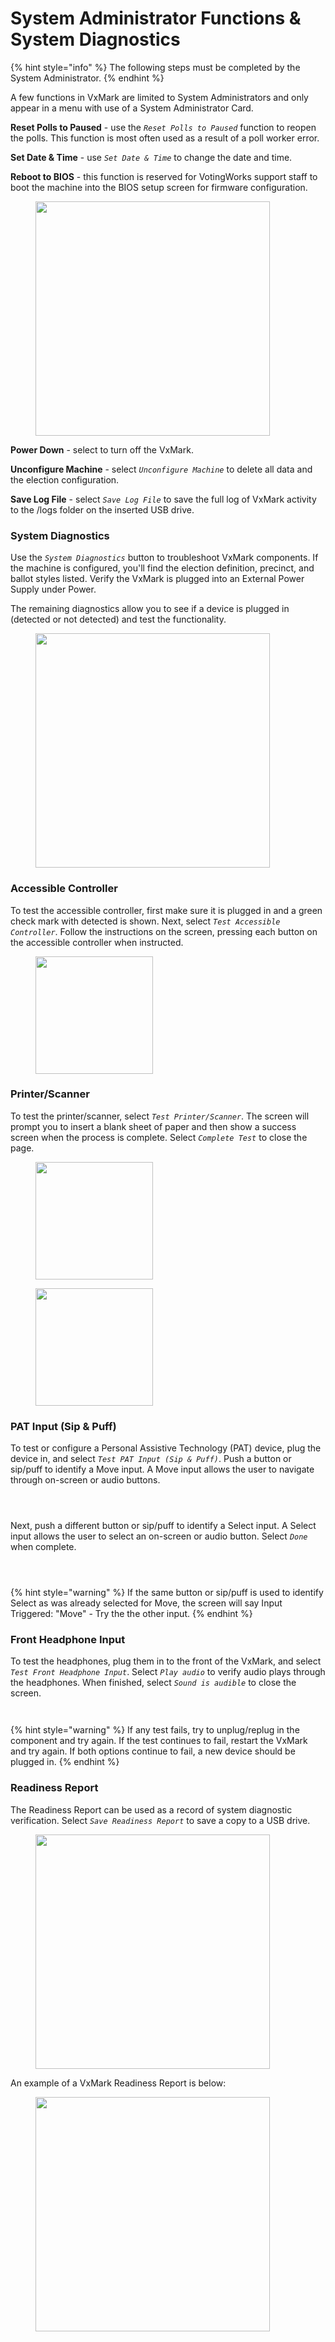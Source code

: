 # System Administrator Functions & System Diagnostics

{% hint style="info" %}
The following steps must be completed by the System Administrator.
{% endhint %}

A few functions in VxMark are limited to System Administrators and only appear in a menu with use of a System Administrator Card.

**Reset Polls to Paused** - use the _`Reset Polls to Paused`_ function to reopen the polls. This function is most often used as a result of a poll worker error.

**Set Date & Time** - use _`Set Date & Time`_ to change the date and time.

**Reboot to BIOS** - this function is reserved for VotingWorks support staff to boot the machine into the BIOS setup screen for firmware configuration.

<figure><img src="../user-manual/.gitbook/assets/image (6) (1).png" alt="" width="375"><figcaption></figcaption></figure>

**Power Down** - select to turn off the VxMark.

**Unconfigure Machine** - select _`Unconfigure Machine`_ to delete all data and the election configuration.

**Save Log File** - select _`Save Log File`_ to save the full log of VxMark activity to the /logs folder on the inserted USB drive.

### System Diagnostics

Use the _`System Diagnostics`_ button to troubleshoot VxMark components.  If the machine is configured, you'll find the election definition, precinct, and ballot styles listed. Verify the VxMark is plugged into an External Power Supply under Power. &#x20;

The remaining diagnostics allow you to see if a device is plugged in (detected or not detected) and test the functionality.&#x20;

<figure><img src="../user-manual/.gitbook/assets/image (9).png" alt="" width="375"><figcaption></figcaption></figure>

### Accessible Controller

To test the accessible controller, first make sure it is plugged in and a green check mark with detected is shown. Next, select _`Test Accessible Controller`_. Follow the instructions on the screen, pressing each button on the accessible controller when instructed.&#x20;

<figure><img src="../user-manual/.gitbook/assets/image (10).png" alt="" width="188"><figcaption></figcaption></figure>

### Printer/Scanner

To test the printer/scanner, select _`Test Printer/Scanner`_.  The screen will prompt you to insert a blank sheet of paper and then show a success screen when the process is complete.  Select _`Complete Test`_ to close the page.&#x20;



<div>

<figure><img src="../user-manual/.gitbook/assets/VxMark PrinterScanner Test insert sheet.png" alt="" width="188"><figcaption></figcaption></figure>

 

<figure><img src="../user-manual/.gitbook/assets/VxMark Printerscanner test succeeded.png" alt="" width="188"><figcaption></figcaption></figure>

</div>

### PAT Input (Sip & Puff)

To test or configure a Personal Assistive Technology (PAT) device, plug the device in, and select _`Test PAT Input (Sip & Puff)`_. Push a button or sip/puff to identify a Move input.  A Move input allows the user to navigate through on-screen or audio buttons.&#x20;

<div>

<figure><img src="../user-manual/.gitbook/assets/VxMark PAT Test Your Device.png" alt=""><figcaption></figcaption></figure>

 

<figure><img src="../user-manual/.gitbook/assets/VxMark Identify Move.png" alt=""><figcaption></figcaption></figure>

 

<figure><img src="../user-manual/.gitbook/assets/VxMark Move Identified.png" alt=""><figcaption></figcaption></figure>

</div>

Next, push a different button or sip/puff to identify a Select input.  A Select input allows the user to select an on-screen or audio button. Select _`Done`_ when complete.&#x20;

<div>

<figure><img src="../user-manual/.gitbook/assets/VxMark Indentify Select.png" alt=""><figcaption></figcaption></figure>

 

<figure><img src="../user-manual/.gitbook/assets/VxMark Select Indentified.png" alt=""><figcaption></figcaption></figure>

 

<figure><img src="../user-manual/.gitbook/assets/VxMark Device Inputs Identified.png" alt=""><figcaption></figcaption></figure>

</div>

{% hint style="warning" %}
If the same button or sip/puff is used to identify Select as was already selected for Move, the screen will say Input Triggered: "Move" - Try the the other input.&#x20;
{% endhint %}

### Front Headphone Input

To test the headphones, plug them in to the front of the VxMark, and select _`Test Front Headphone Input`_.  Select _`Play audio`_ to verify audio plays through the headphones.  When finished, select _`Sound is audible`_ to close the screen.&#x20;

<div>

<figure><img src="../user-manual/.gitbook/assets/VxMark Headphone play audio.png" alt=""><figcaption></figcaption></figure>

 

<figure><img src="../user-manual/.gitbook/assets/VxMark Headphone audio is playing.png" alt=""><figcaption></figcaption></figure>

</div>

{% hint style="warning" %}
If any test fails, try to unplug/replug in the component and try again. If the test continues to fail, restart the VxMark and try again. If both options continue to fail, a new device should be plugged in.
{% endhint %}

### Readiness Report

The Readiness Report can be used as a record of system diagnostic verification.  Select _`Save Readiness Report`_ to save a copy to a USB drive.&#x20;

<figure><img src="../user-manual/.gitbook/assets/image (922).png" alt="" width="375"><figcaption></figcaption></figure>

An example of a VxMark Readiness Report is below:

<figure><img src="../user-manual/.gitbook/assets/image (924).png" alt="" width="375"><figcaption></figcaption></figure>
